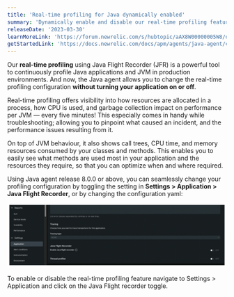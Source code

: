 ```yaml
---
title: 'Real-time profiling for Java dynamically enabled'
summary: 'Dynamically enable and disable our real-time profiling feature on the spot, without bouncing the application'
releaseDate: '2023-03-30'
learnMoreLink: 'https://forum.newrelic.com/s/hubtopic/aAX8W00000005W8/on-demand-realtime-profiling-for-java-applications'
getStartedLink: 'https://docs.newrelic.com/docs/apm/agents/java-agent/configuration/java-agent-configuration-config-file/#jfr-real-time-profiling'
---
```


Our **real-time profiling** using Java Flight Recorder (JFR) is a powerful tool to continuously profile Java applications and JVM in production environments. And now, the Java agent allows you to change the real-time profiling configuration **without turning your application on or off**.

Real-time profiling offers visibility into how resources are allocated in a process, how CPU is used, and garbage collection impact on performance per JVM — every five minutes! This especially comes in handy while troubleshooting; allowing you to pinpoint what caused an incident, and the performance issues resulting from it.

On top of JVM behaviour, it also shows call trees, CPU time, and memory resources consumed by your classes and methods. This enables you to easily see what methods are used most in your application and the resources they require, so that you can optimize when and where required.

Using Java agent release 8.0.0 or above, you can seamlessly change your profiling configuration by toggling the setting in **Settings > Application > Java Flight Recorder**, or by changing the configuration yaml: 

![Change your profiling configuration by toggling the setting in Settings > Application > Java Flight Recorder or by changing the configuration yaml.](./images/whats-new-03-30-profiler-dynamically-enabled.png "A screenshot showing real time profiling toggle in Application settings")
<figcaption>To enable or disable the real-time profiling feature navigate to Settings > Application and click on the Java Flight recorder toggle.</figcaption>
